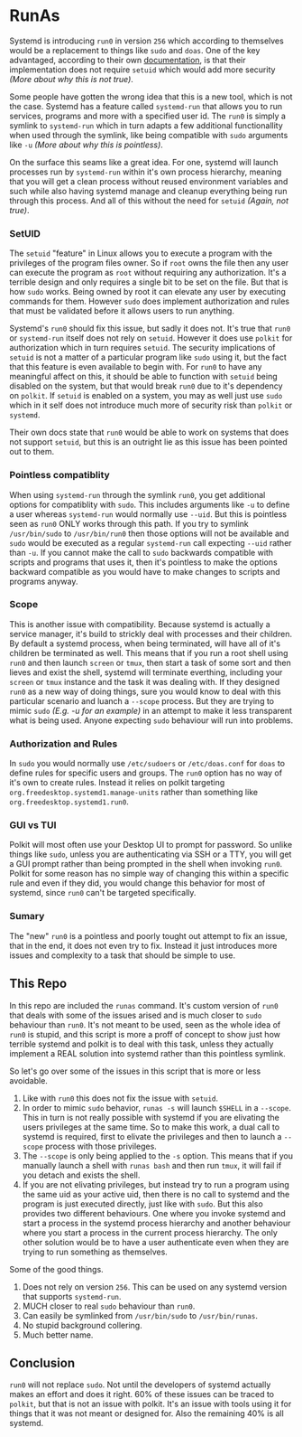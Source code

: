 # RunAs

Systemd is introducing `run0` in version `256` which according to themselves would be a replacement to things like `sudo` and `doas`. One of the key advantaged, according to their own [documentation](https://github.com/systemd/systemd/blob/v256-rc2/man/run0.xml), is that their implementation does not require `setuid` which would add more security _(More about why this is not true)_.

Some people have gotten the wrong idea that this is a new tool, which is not the case. Systemd has a feature called `systemd-run` that allows you to run services, programs and more with a specified user id. The `run0` is simply a symlink to `systemd-run` which in turn adapts a few additional functionallity when used through the symlink, like being compatible with `sudo` arguments like `-u` _(More about why this is pointless)_. 

On the surface this seams like a great idea. For one, systemd will launch processes run by `systemd-run` within it's own process hierarchy, meaning that you will get a clean process without reused environment variables and such while also having systemd manage and cleanup everything being run through this process. And all of this without the need for `setuid` _(Again, not true)_.

### SetUID

The `setuid` "feature" in Linux allows you to execute a program with the privileges of the program files owner. So if `root` owns the file then any user can execute the program as `root` without requiring any authorization. It's a terrible design and only requires a single bit to be set on the file. But that is how `sudo` works. Being owned by root it can elevate any user by executing commands for them. However `sudo` does implement authorization and rules that must be validated before it allows users to run anything. 

Systemd's `run0` should fix this issue, but sadly it does not. It's true that `run0` or `systemd-run` itself does not rely on `setuid`. However it does use `polkit` for authorization which in turn requires `setuid`. The security implications of `setuid` is not a matter of a particular program like `sudo` using it, but the fact that this feature is even available to begin with. For `run0` to have any meaningful affect on this, it should be able to function with `setuid` being disabled on the system, but that would break `run0` due to it's dependency on `polkit`. If `setuid` is enabled on a system, you may as well just use `sudo` which in it self does not introduce much more of security risk than `polkit` or `systemd`. 

Their own docs state that `run0` would be able to work on systems that does not support `setuid`, but this is an outright lie as this issue has been pointed out to them.

### Pointless compatiblity

When using `systemd-run` through the symlink `run0`, you get additional options for compatiblity with `sudo`. This includes arguments like `-u` to define a user whereas `systemd-run` would normally use `--uid`. But this is pointless seen as `run0` ONLY works through this path. If you try to symlink `/usr/bin/sudo` to `/usr/bin/run0` then those options will not be available and `sudo` would be executed as a regular `systemd-run` call expecting `--uid` rather than `-u`. If you cannot make the call to `sudo` backwards compatible with scripts and programs that uses it, then it's pointless to make the options backward compatible as you would have to make changes to scripts and programs anyway.

### Scope

This is another issue with compatibility. Because systemd is actually a service manager, it's build to strickly deal with processes and their children. By default a systemd process, when being terminated, will have all of it's children be terminated as well. This means that if you run a root shell using `run0` and then launch `screen` or `tmux`, then start a task of some sort and then lieves and exist the shell, systemd will terminate everthing, including your `screen` or `tmux` instance and the task it was dealing with. If they designed `run0` as a new way of doing things, sure you would know to deal with this particular scenario and luanch a `--scope` process. But they are trying to mimic `sudo` _(E.g. -u for an example)_ in an attempt to make it less transparent what is being used. Anyone expecting `sudo` behaviour will run into problems.

### Authorization and Rules

In `sudo` you would normally use `/etc/sudoers` or `/etc/doas.conf` for `doas` to define rules for specific users and groups. The `run0` option has no way of it's own to create rules. Instead it relies on polkit targeting `org.freedesktop.systemd1.manage-units` rather than something like `org.freedesktop.systemd1.run0`.

### GUI vs TUI

Polkit will most often use your Desktop UI to prompt for password. So unlike things like `sudo`, unless you are authenticating via SSH or a TTY, you will get a GUI prompt rather than being prompted in the shell when invoking `run0`. Polkit for some reason has no simple way of changing this within a specific rule and even if they did, you would change this behavior for most of systemd, since `run0` can't be targeted specifically. 

### Sumary

The "new" `run0` is a pointless and poorly tought out attempt to fix an issue, that in the end, it does not even try to fix. Instead it just introduces more issues and complexity to a task that should be simple to use.

## This Repo

In this repo are included the `runas` command. It's custom version of `run0` that deals with some of the issues arised and is much closer to `sudo` behaviour than `run0`. It's not meant to be used, seen as the whole idea of `run0` is stupid, and this script is more a proff of concept to show just how terrible systemd and polkit is to deal with this task, unless they actually implement a REAL solution into systemd rather than this pointless symlink.

So let's go over some of the issues in this script that is more or less avoidable. 

 1. Like with `run0` this does not fix the issue with `setuid`. 
 2. In order to mimic `sudo` behavior, `runas -s` will launch `$SHELL` in a `--scope`. This in turn is not really possible with systemd if you are elivating the users privileges at the same time. So to make this work, a dual call to systemd is required, first to elivate the privileges and then to launch a `--scope` process with those privileges.
 3. The `--scope` is only being applied to the `-s` option. This means that if you manually launch a shell with `runas bash` and then run `tmux`, it will fail if you detach and exists the shell.
 4. If you are not elivating privileges, but instead try to run a program using the same uid as your active uid, then there is no call to systemd and the program is just executed directly, just like with `sudo`. But this also provides two different behaviours. One where you invoke systemd and start a process in the systemd process hierarchy and another behaviour where you start a process in the current process hierarchy. The only other solution would be to have a user authenticate even when they are trying to run something as themselves.
 
Some of the good things. 

 1. Does not rely on version `256`. This can be used on any systemd version that supports `systemd-run`.
 2. MUCH closer to real `sudo` behaviour than `run0`.
 3. Can easily be symlinked from `/usr/bin/sudo` to `/usr/bin/runas`.
 4. No stupid background collering.
 5. Much better name.
 
## Conclusion

`run0` will not replace `sudo`. Not until the developers of systemd actually makes an effort and does it right. 60% of these issues can be traced to `polkit`, but that is not an issue with polkit. It's an issue with tools using it for things that it was not meant or designed for. Also the remaining 40% is all systemd.

